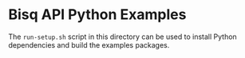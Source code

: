 # Bisq API Python Examples

The `run-setup.sh` script in this directory can be used to install Python dependencies and build the examples packages.

